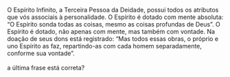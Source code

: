 ﻿O Espírito Infinito, a Terceira Pessoa da Deidade, possui todos os atributos que vós associais à personalidade. O Espírito é dotado com mente absoluta: “O Espírito sonda todas as coisas, mesmo as coisas profundas de Deus”. O Espírito é dotado, não apenas com mente, mas também com vontade. Na doação de seus dons está registrado: “Mas todos essas obras, o próprio e uno Espírito as faz, repartindo-as com cada homem separadamente, conforme sua vontade”.<BR><BR>a última frase está correta?